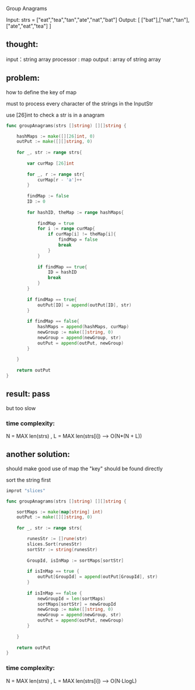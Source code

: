 Group Anagrams

Input: strs = ["eat","tea","tan","ate","nat","bat"]
Output: [ ["bat"],["nat","tan"],["ate","eat","tea"] ]

## thought: 
input：string array
processor : map
output : array of string array

## problem:
how to define the key of map

must to process every character of the strings in the InputStr

use  [26]int to check a str is in a anagram


```go
func groupAnagrams(strs []string) [][]string {

	hashMaps := make([][26]int, 0)
	outPut := make([][]string, 0)
	
	for _, str := range strs{
	
		var curMap [26]int
		
		for _, r := range str{
			curMap[r - 'a']++
		}
	
		findMap := false
		ID := 0
		
		for hashID, theMap := range hashMaps{
			
			findMap = true
			for i := range curMap{
				if curMap[i] != theMap[i]{
					findMap = false
					break
				}
			}
			
			if findMap == true{
				ID = hashID
				break
			}
		}
	
		if findMap == true{
			outPut[ID] = append(outPut[ID], str)
		}
	
		if findMap == false{
			hashMaps = append(hashMaps, curMap)
			newGroup := make([]string, 0)
			newGroup = append(newGroup, str)
			outPut = append(outPut, newGroup)
		}
	
	}
	
	return outPut
}
```

## result: pass 
but too slow
### time complexity: 
N = MAX len(strs) , L = MAX len(strs[i])
--> O(N*(N + L))

## another solution:
should make good use of map
the "key" should be found directly

sort the string first

```go
improt "slices"

func groupAnagrams(strs []string) [][]string {

	sortMaps := make(map[string] int)
	outPut := make([][]string, 0)
	
	for _, str := range strs{

		runesStr := []rune(str)
		slices.Sort(runesStr)
		sortStr := string(runesStr)
		
		GroupId, isInMap := sortMaps[sortStr]
	
		if isInMap == true {
			outPut[GroupId] = append(outPut[GroupId], str)
		}
	
		if isInMap == false {
			newGroupId = len(sortMaps)
			sortMaps[sortStr] = newGroupId
			newGroup := make([]string, 0)
			newGroup = append(newGroup, str)
			outPut = append(outPut, newGroup)
		}
	
	}
	
	return outPut
}
```

### time complexity: 
N = MAX len(strs) , L = MAX len(strs[i])
--> O(N⋅LlogL)




